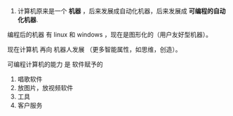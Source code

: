 1. 计算机原来是一个 **机器** ，后来发展成自动化机器，后来发展成 **可编程的自动化机器**.

编程后的机器 有 linux 和 windows ，现在是图形化的（用户友好型机器）。

现在计算机 再向 机器人发展 （更多智能属性，如思维，创造）。

可编程计算机的能力 是 软件赋予的

1. 唱歌软件
2. 放图片，放视频软件
3. 工具
4. 客户服务




